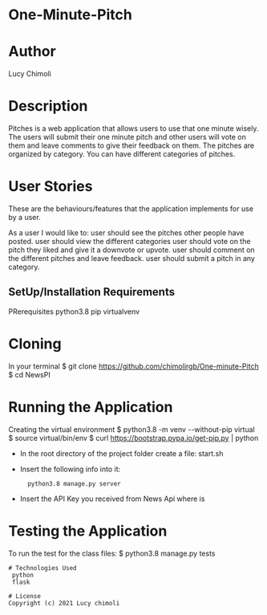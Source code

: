 # One-Minute-Pitch

# Author
Lucy Chimoli

# Description
   
Pitches is a web application that allows users to use that one minute wisely. The users will submit their one minute pitch and other users will vote on them and leave comments to give their feedback on them. The pitches are organized by category. You can have different categories of pitches.
# User Stories
These are the behaviours/features that the application implements for use by a user.

As a user I would like to:
 user should see the pitches other people have posted.
user should view the different categories
user should vote on the pitch they liked and give it a downvote or upvote.
user should comment on the different pitches and leave feedback.
user should submit a pitch in any category.

## SetUp/Installation Requirements
PRerequisites
python3.8
pip
virtualvenv

# Cloning
In your terminal
 $ git clone https://github.com/chimolirgb/One-minute-Pitch
$ cd NewsPI

# Running the Application
 Creating the virtual environment
$ python3.8 -m venv --without-pip virtual
  $ source virtual/bin/env
  $ curl https://bootstrap.pypa.io/get-pip.py | python
  * In the root directory of the project folder create a file: start.sh
  * Insert the following info into it:

         
          python3.8 manage.py server

  * Insert the API Key you received from News Api where <Your-Api-Key> is

  # Testing the Application
   To run the test for the class files:
    $ python3.8 manage.py tests

    # Technologies Used
     python
     flask

    # License
    Copyright (c) 2021 Lucy chimoli